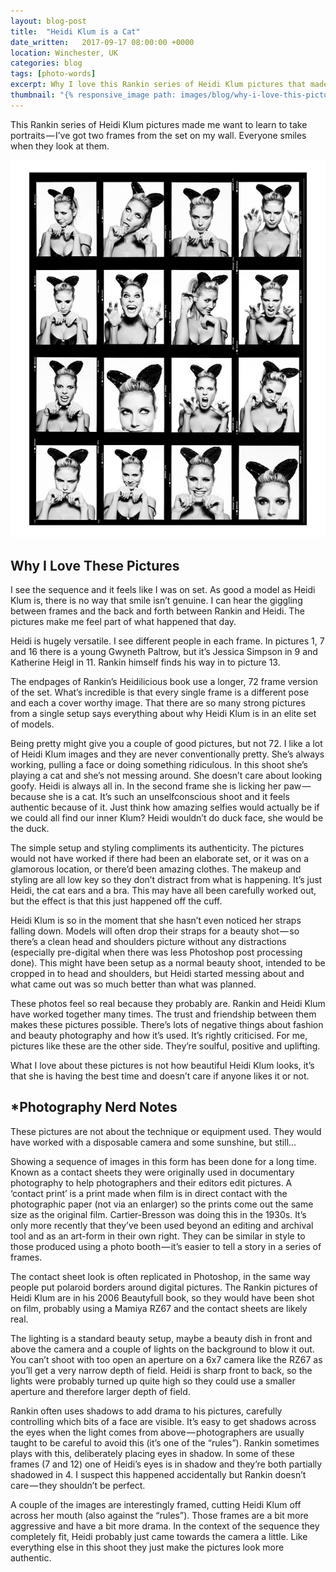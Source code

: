 ```yaml
---
layout: blog-post
title:  "Heidi Klum is a Cat"
date_written:   2017-09-17 08:00:00 +0000
location: Winchester, UK
categories: blog
tags: [photo-words]
excerpt: Why I love this Rankin series of Heidi Klum pictures that made me want to learn to take portraits.
thumbnail: "{% responsive_image path: images/blog/why-i-love-this-picture/heidi-rankin-1.jpg class: wide %}"
---
```

This Rankin series of Heidi Klum pictures made me want to learn to take portraits — I’ve got two frames from the set on my wall. Everyone smiles when they look at them.

![Photographer: Rankin, Model: Heidi Klum.](/images/blog/why-i-love-this-picture/heidi-rankin-1.jpg "Photographer: Rankin, Model: Heidi Klum.")

## Why I Love These Pictures
I see the sequence and it feels like I was on set. As good a model as Heidi Klum is, there is no way that smile isn’t genuine. I can hear the giggling between frames and the back and forth between Rankin and Heidi. The pictures make me feel part of what happened that day.

Heidi is hugely versatile. I see different people in each frame. In pictures 1, 7 and 16 there is a young Gwyneth Paltrow, but it’s Jessica Simpson in 9 and Katherine Heigl in 11. Rankin himself finds his way in to picture 13.

The endpages of Rankin’s Heidilicious book use a longer, 72 frame version of the set. What’s incredible is that every single frame is a different pose and each a cover worthy image. That there are so many strong pictures from a single setup says everything about why Heidi Klum is in an elite set of models.

Being pretty might give you a couple of good pictures, but not 72. I like a lot of Heidi Klum images and they are never conventionally pretty. She’s always working, pulling a face or doing something ridiculous. In this shoot she’s playing a cat and she’s not messing around. She doesn’t care about looking goofy. Heidi is always all in. In the second frame she is licking her paw — because she is a cat. It’s such an unselfconscious shoot and it feels authentic because of it. Just think how amazing selfies would actually be if we could all find our inner Klum? Heidi wouldn’t do duck face, she would be the duck.

The simple setup and styling compliments its authenticity. The pictures would not have worked if there had been an elaborate set, or it was on a glamorous location, or there’d been amazing clothes. The makeup and styling are all low key so they don’t distract from what is happening. It’s just Heidi, the cat ears and a bra. This may have all been carefully worked out, but the effect is that this just happened off the cuff.

Heidi Klum is so in the moment that she hasn’t even noticed her straps falling down. Models will often drop their straps for a beauty shot — so there’s a clean head and shoulders picture without any distractions (especially pre-digital when there was less Photoshop post processing done). This might have been setup as a normal beauty shoot, intended to be cropped in to head and shoulders, but Heidi started messing about and what came out was so much better than what was planned.

These photos feel so real because they probably are. Rankin and Heidi Klum have worked together many times. The trust and friendship between them makes these pictures possible. There’s lots of negative things about fashion and beauty photography and how it’s used. It’s rightly criticised. For me, pictures like these are the other side. They’re soulful, positive and uplifting.

What I love about these pictures is not how beautiful Heidi Klum looks, it’s that she is having the best time and doesn’t care if anyone likes it or not.

## \*Photography Nerd Notes
These pictures are not about the technique or equipment used. They would have worked with a disposable camera and some sunshine, but still…

Showing a sequence of images in this form has been done for a long time. Known as a contact sheets they were originally used in documentary photography to help photographers and their editors edit pictures. A ‘contact print’ is a print made when film is in direct contact with the photographic paper (not via an enlarger) so the prints come out the same size as the original film. Cartier-Bresson was doing this in the 1930s. It’s only more recently that they’ve been used beyond an editing and archival tool and as an art-form in their own right. They can be similar in style to those produced using a photo booth — it’s easier to tell a story in a series of frames.

The contact sheet look is often replicated in Photoshop, in the same way people put polaroid borders around digital pictures. The Rankin pictures of Heidi Klum are in his 2006 Beautyfull book, so they would have been shot on film, probably using a Mamiya RZ67 and the contact sheets are likely real.

The lighting is a standard beauty setup, maybe a beauty dish in front and above the camera and a couple of lights on the background to blow it out. You can’t shoot with too open an aperture on a 6x7 camera like the RZ67 as you’ll get a very narrow depth of field. Heidi is sharp front to back, so the lights were probably turned up quite high so they could use a smaller aperture and therefore larger depth of field.

Rankin often uses shadows to add drama to his pictures, carefully controlling which bits of a face are visible. It’s easy to get shadows across the eyes when the light comes from above — photographers are usually taught to be careful to avoid this (it’s one of the “rules”). Rankin sometimes plays with this, deliberately placing eyes in shadow. In some of these frames (7 and 12) one of Heidi’s eyes is in shadow and they’re both partially shadowed in 4. I suspect this happened accidentally but Rankin doesn’t care — they shouldn’t be perfect.

A couple of the images are interestingly framed, cutting Heidi Klum off across her mouth (also against the “rules”). Those frames are a bit more aggressive and have a bit more drama. In the context of the sequence they completely fit, Heidi probably just came towards the camera a little. Like everything else in this shoot they just make the pictures look more authentic.
